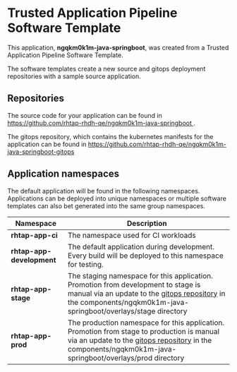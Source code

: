 # Trusted Application Pipeline Software Template

This application, **ngqkm0k1m-java-springboot**, was created from a Trusted Application Pipeline Software Template.

The software templates create a new source and gitops deployment repositories with a sample source application. 

## Repositories

The source code for your application can be found in [https://github.com/rhtap-rhdh-qe/ngqkm0k1m-java-springboot ](https://github.com/rhtap-rhdh-qe/ngqkm0k1m-java-springboot ).
 
The gitops repository, which contains the kubernetes manifests for the application can be found in 
[https://github.com/rhtap-rhdh-qe/ngqkm0k1m-java-springboot-gitops ](https://github.com/rhtap-rhdh-qe/ngqkm0k1m-java-springboot-gitops ) 

## Application namespaces 

The default application will be found in the following namespaces. Applications can be deployed into unique namespaces or multiple software templates can also bet generated into the same group namespaces.  

|  Namespace   |  Description   |  
| -------- | -------- |
| **rhtap-app-ci** | The namespace used for CI workloads |
| **rhtap-app-development** | The default application during development. Every build will be deployed to this namespace for testing. |
| **rhtap-app-stage** | The staging namespace for this application. Promotion from development to stage is manual via an update to the [gitops repository](https://github.com/rhtap-rhdh-qe/ngqkm0k1m-java-springboot-gitops ) in the components/ngqkm0k1m-java-springboot/overlays/stage directory |
| **rhtap-app-prod** | The production namespace for this application. Promotion from stage to production is manual via an update to the [gitops repository](https://github.com/rhtap-rhdh-qe/ngqkm0k1m-java-springboot-gitops ) in the components/ngqkm0k1m-java-springboot/overlays/prod directory |